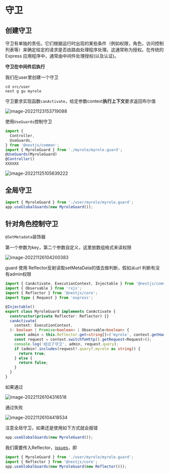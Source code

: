 # 守卫

## 创建守卫

守卫有单独的责任。它们根据运行时出现的某些条件（例如权限，角色，访问控制列表等）来确定给定的请求是否由路由处理程序处理。这通常称为授权。在传统的 Express 应用程序中，通常由中间件处理授权(以及认证)。

**守卫在中间件后执行**

我们在user里创建一个守卫

```
cd src/user
nest g gu myrole
```

守卫要求实现函数`canActivate`，给定参数context**执行上下文**要求返回布尔值

![image-20221123153719088](https://blog-guiyexing.oss-cn-qingdao.aliyuncs.com/blogImg/202211231537123.png!blog.guiyexing)

使用`UseGuards`控制守卫

```ts title="user.controller.ts"
import {
  Controller,
  UseGuards,
} from '@nestjs/common';
import { MyroleGuard } from './myrole/myrole.guard';
@UseGuards(MyroleGuard)
@Controller()
XXXXXX
```

![image-20221125105639222](https://blog-guiyexing.oss-cn-qingdao.aliyuncs.com/blogImg/202211251056345.png!blog.guiyexing)

## 全局守卫

```ts title="main.ts"
import { MyroleGuard } from './user/myrole/myrole.guard';
app.useGlobalGuards(new MyroleGuard());
```

## 针对角色控制守卫

`@SetMetadata`装饰器

第一个参数为key，第二个参数自定义，这里放数组格式来读权限

![image-20221126104200383](https://blog-guiyexing.oss-cn-qingdao.aliyuncs.com/blogImg/202211261042414.png!blog.guiyexing)

guard 使用 Reflector反射读取setMetaData的值去做判断，假如从url 判断有没有admin权限

```ts title="myrole.guard.ts"
import { CanActivate, ExecutionContext, Injectable } from '@nestjs/common';
import { Observable } from 'rxjs';
import { Reflector } from '@nestjs/core';
import type { Request } from 'express';

@Injectable()
export class MyroleGuard implements CanActivate {
  constructor(private Reflector: Reflector) {}
  canActivate(
    context: ExecutionContext,
  ): boolean | Promise<boolean> | Observable<boolean> {
    const admin = this.Reflector.get<string[]>('myrole', context.getHandler());
    const request = context.switchToHttp().getRequest<Request>();
    console.log('经过了守卫', admin, request.query);
    if (admin?.includes(request?.query?.myrole as string)) {
      return true;
    } else {
      return false;
    }
  }
}
```

如果通过

![image-20221126104316518](https://blog-guiyexing.oss-cn-qingdao.aliyuncs.com/blogImg/202211261043557.png!blog.guiyexing)

通过失败

![image-20221126104418534](https://blog-guiyexing.oss-cn-qingdao.aliyuncs.com/blogImg/202211261044563.png!blog.guiyexing)

注意全局守卫，如果还是使用如下方式就会报错

```ts title="main.ts"
app.useGlobalGuards(new MyroleGuard());
```

我们需要传入Reflector，[issues](https://github.com/nestjs/nest/issues/396#issuecomment-363111707)，即

```ts title="main.ts"
import { MyroleGuard } from './user/myrole/myrole.guard';
import { Reflector } from '@nestjs/core';
app.useGlobalGuards(new MyroleGuard(new Reflector()));
```

